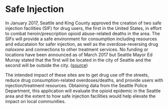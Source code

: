 # Safe Injection

In January 2017, Seattle and King County approved the creation of two safe injection facilities (SIF) for drug users, the first in the United States, in effort to combat heroin/prescription opioid abuse-related deaths in the area. The SIFs will provide a safe environment for consumption including resources and educataion for safer injection, as well as the overdose-reversing drug *naloxone* and connections to other treatment services. No funding or locations have been announced as of March 2017 but Seattle Mayor Ed Murray stated that the first will be located in the city of Seattle and the second will be outside the city. ([source](http://www.seattletimes.com/seattle-news/crime/seattle-king-county-move-to-create-2-injection-sites-for-drug-users/))

The intended impact of these sites are to get drug use off the streets, reduce drug consumption-related overdoses/deaths, and provide users with injection/treatment resources. Obtaining data from the Seattle Police Department, this application will evaluate the opioid epidemic in the Seattle area and the extent to how safe injection facilities would help elevate the impact on local communities.
